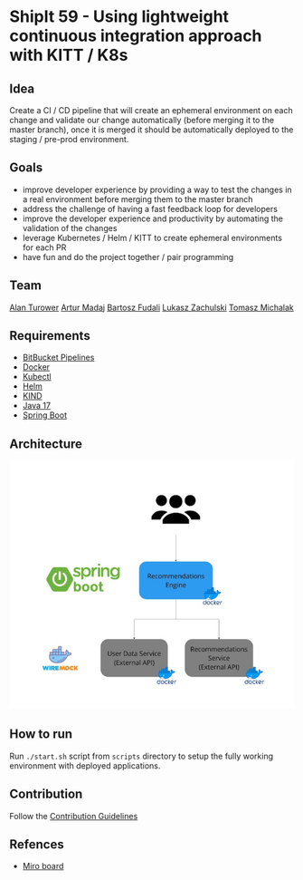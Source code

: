 # ShipIt 59 - Using lightweight continuous integration approach with KITT / K8s

## Idea

Create a CI / CD pipeline that will create an ephemeral environment on each change and validate our change automatically (before merging it to the master branch), once it is merged it should be automatically deployed to the staging / pre-prod environment.

## Goals

- improve developer experience by providing a way to test the changes in a real environment before merging them to the master branch
- address the challenge of having a fast feedback loop for developers
- improve the developer experience and productivity by automating the validation of the changes
- leverage Kubernetes / Helm / KITT to create ephemeral environments for each PR
- have fun and do the project together / pair programming

## Team

[Alan Turower](https://directory.prod.atl-paas.net/employees/aturower)
[Artur Madaj](https://directory.prod.atl-paas.net/employees/amadaj)
[Bartosz Fudali](https://directory.prod.atl-paas.net/employees/bfudali)
[Lukasz Zachulski](https://directory.prod.atl-paas.net/employees/lzachulski)
[Tomasz Michalak](https://directory.prod.atl-paas.net/employees/tmichalak)

## Requirements

- [BitBucket Pipelines](https://support.atlassian.com/bitbucket-cloud/docs/get-started-with-bitbucket-pipelines/)
- [Docker](https://docs.docker.com/get-docker/)
- [Kubectl](https://kubernetes.io/docs/tasks/tools/install-kubectl/)
- [Helm](https://helm.sh/docs/intro/install/)
- [KIND](https://kind.sigs.k8s.io/docs/user/quick-start/)
- [Java 17](https://www.oracle.com/java/technologies/javase-jdk17-downloads.html)
- [Spring Boot](https://spring.io/projects/spring-boot)

## Architecture

[![Architecture](assets/integration-logic.jpg)](assets/integration-logic.jpg)

## How to run

Run `./start.sh` script from `scripts` directory to setup the fully working environment with deployed applications.

## Contribution
Follow the [Contribution Guidelines](CONTRIBUTING.md)

## Refences
- [Miro board](https://miro.com/app/board/uXjVLdz5Ras=/)